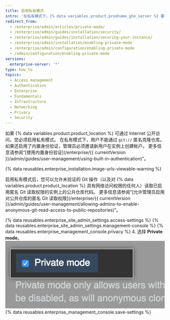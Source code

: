 ```yaml
---
title: 启用私有模式
intro: '在私有模式下，{% data variables.product.prodname_ghe_server %} 要求每个用户必须登录才能访问安装。'
redirect_from:
  - /enterprise/admin/articles/private-mode/
  - /enterprise/admin/guides/installation/security/
  - /enterprise/admin/guides/installation/securing-your-instance/
  - /enterprise/admin/installation/enabling-private-mode
  - /enterprise/admin/configuration/enabling-private-mode
  - /admin/configuration/enabling-private-mode
versions:
  enterprise-server: '*'
type: how_to
topics:
  - Access management
  - Authentication
  - Enterprise
  - Fundamentals
  - Infrastructure
  - Networking
  - Privacy
  - Security
---
```

如果 {% data variables.product.product_location %} 可通过 Internet 公开访问，您必须启用私有模式。 在私有模式下，用户不能通过 `git://` 匿名克隆仓库。 如果还启用了内置身份验证，管理员必须邀请新用户在实例上创建帐户。 更多信息请参阅“[使用内置身份验证](/enterprise/{{ currentVersion }}/admin/guides/user-management/using-built-in-authentication)”。

{% data reusables.enterprise_installation.image-urls-viewable-warning %}

启用私有模式后，您可以允许未验证的 Git 操作（以及对 {% data variables.product.product_location %} 具有网络访问权限的任何人）读取已启用匿名 Git 读取权限的实例上的公共仓库代码。 更多信息请参阅“[允许管理员启用对公共仓库的匿名 Git 读取权限](/enterprise/{{ currentVersion }}/admin/guides/user-management/allowing-admins-to-enable-anonymous-git-read-access-to-public-repositories)”。

{% data reusables.enterprise_site_admin_settings.access-settings %}
{% data reusables.enterprise_site_admin_settings.management-console %}
{% data reusables.enterprise_management_console.privacy %}
4. 选择 **Private mode**。 ![启用私有模式的复选框](/assets/images/enterprise/management-console/private-mode-checkbox.png)
{% data reusables.enterprise_management_console.save-settings %}
